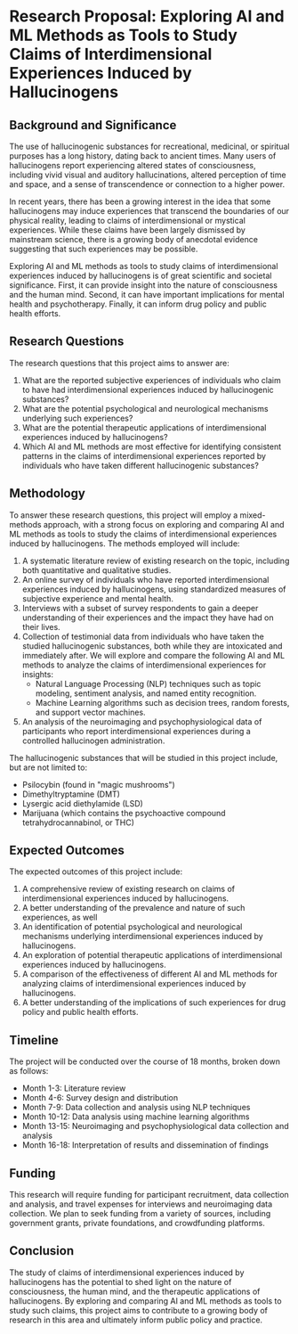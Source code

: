 # Research Proposal: Exploring AI and ML Methods as Tools to Study Claims of Interdimensional Experiences Induced by Hallucinogens

## Background and Significance

The use of hallucinogenic substances for recreational, medicinal, or spiritual purposes has a long history, dating back to ancient times. Many users of hallucinogens report experiencing altered states of consciousness, including vivid visual and auditory hallucinations, altered perception of time and space, and a sense of transcendence or connection to a higher power.

In recent years, there has been a growing interest in the idea that some hallucinogens may induce experiences that transcend the boundaries of our physical reality, leading to claims of interdimensional or mystical experiences. While these claims have been largely dismissed by mainstream science, there is a growing body of anecdotal evidence suggesting that such experiences may be possible.

Exploring AI and ML methods as tools to study claims of interdimensional experiences induced by hallucinogens is of great scientific and societal significance. First, it can provide insight into the nature of consciousness and the human mind. Second, it can have important implications for mental health and psychotherapy. Finally, it can inform drug policy and public health efforts.

## Research Questions

The research questions that this project aims to answer are:

1. What are the reported subjective experiences of individuals who claim to have had interdimensional experiences induced by hallucinogenic substances?
2. What are the potential psychological and neurological mechanisms underlying such experiences?
3. What are the potential therapeutic applications of interdimensional experiences induced by hallucinogens?
4. Which AI and ML methods are most effective for identifying consistent patterns in the claims of interdimensional experiences reported by individuals who have taken different hallucinogenic substances?

## Methodology

To answer these research questions, this project will employ a mixed-methods approach, with a strong focus on exploring and comparing AI and ML methods as tools to study the claims of interdimensional experiences induced by hallucinogens. The methods employed will include:

1. A systematic literature review of existing research on the topic, including both quantitative and qualitative studies.
2. An online survey of individuals who have reported interdimensional experiences induced by hallucinogens, using standardized measures of subjective experience and mental health.
3. Interviews with a subset of survey respondents to gain a deeper understanding of their experiences and the impact they have had on their lives.
4. Collection of testimonial data from individuals who have taken the studied hallucinogenic substances, both while they are intoxicated and immediately after. We will explore and compare the following AI and ML methods to analyze the claims of interdimensional experiences for insights:
    - Natural Language Processing (NLP) techniques such as topic modeling, sentiment analysis, and named entity recognition.
    - Machine Learning algorithms such as decision trees, random forests, and support vector machines.
5. An analysis of the neuroimaging and psychophysiological data of participants who report interdimensional experiences during a controlled hallucinogen administration.

The hallucinogenic substances that will be studied in this project include, but are not limited to:

- Psilocybin (found in "magic mushrooms")
- Dimethyltryptamine (DMT)
- Lysergic acid diethylamide (LSD)
- Marijuana (which contains the psychoactive compound tetrahydrocannabinol, or THC)

## Expected Outcomes

The expected outcomes of this project include:

1. A comprehensive review of existing research on claims of interdimensional experiences induced by hallucinogens.
2. A better understanding of the prevalence and nature of such experiences, as well
3. An identification of potential psychological and neurological mechanisms underlying interdimensional experiences induced by hallucinogens.
4. An exploration of potential therapeutic applications of interdimensional experiences induced by hallucinogens.
5. A comparison of the effectiveness of different AI and ML methods for analyzing claims of interdimensional experiences induced by hallucinogens.
6. A better understanding of the implications of such experiences for drug policy and public health efforts.

## Timeline

The project will be conducted over the course of 18 months, broken down as follows:

- Month 1-3: Literature review
- Month 4-6: Survey design and distribution
- Month 7-9: Data collection and analysis using NLP techniques
- Month 10-12: Data analysis using machine learning algorithms
- Month 13-15: Neuroimaging and psychophysiological data collection and analysis
- Month 16-18: Interpretation of results and dissemination of findings

## Funding

This research will require funding for participant recruitment, data collection and analysis, and travel expenses for interviews and neuroimaging data collection. We plan to seek funding from a variety of sources, including government grants, private foundations, and crowdfunding platforms.

## Conclusion

The study of claims of interdimensional experiences induced by hallucinogens has the potential to shed light on the nature of consciousness, the human mind, and the therapeutic applications of hallucinogens. By exploring and comparing AI and ML methods as tools to study such claims, this project aims to contribute to a growing body of research in this area and ultimately inform public policy and practice.
